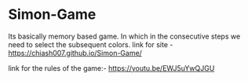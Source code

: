 # Simon-Game
Its basically memory based game. In which in the consecutive steps we need to select the subsequent colors.
link for site - https://chiash007.github.io/Simon-Game/

link for the rules of the game:-
https://youtu.be/EWJ5uYwQJGU 
